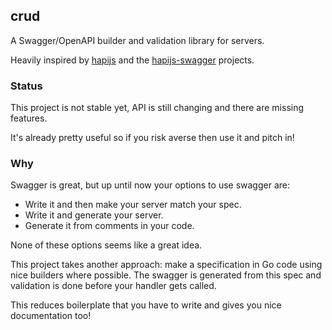 ## crud

A Swagger/OpenAPI builder and validation library for servers.

Heavily inspired by [hapijs](https://hapi.dev/) and the [hapijs-swagger](https://github.com/glennjones/hapi-swagger) projects.

### Status

This project is not stable yet, API is still changing and there are missing features.

It's already pretty useful so if you risk averse then use it and pitch in!

### Why

Swagger is great, but up until now your options to use swagger are:

- Write it and then make your server match your spec.
- Write it and generate your server.
- Generate it from comments in your code.

None of these options seems like a great idea.

This project takes another approach: make a specification in Go code using nice builders where possible. The swagger is generated from this spec and validation is done before your handler gets called. 

This reduces boilerplate that you have to write and gives you nice documentation too!
